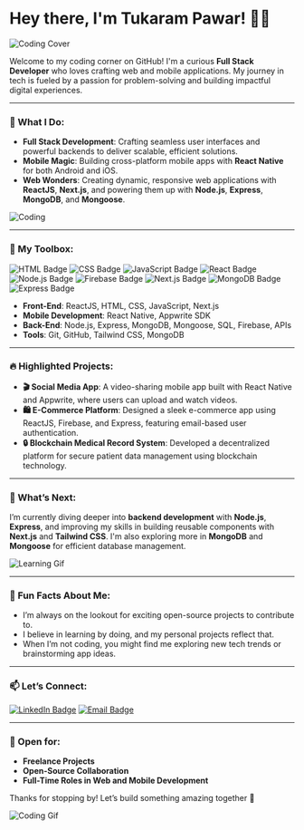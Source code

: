# Hey there, I'm Tukaram Pawar! 👨‍💻

![Coding Cover]("C:\Users\DonKa\Downloads\github-header-image.png")

Welcome to my coding corner on GitHub! I'm a curious **Full Stack Developer** who loves crafting web and mobile applications. My journey in tech is fueled by a passion for problem-solving and building impactful digital experiences.

---

### 🚀 What I Do:

- **Full Stack Development**: Crafting seamless user interfaces and powerful backends to deliver scalable, efficient solutions.
- **Mobile Magic**: Building cross-platform mobile apps with **React Native** for both Android and iOS.
- **Web Wonders**: Creating dynamic, responsive web applications with **ReactJS**, **Next.js**, and powering them up with **Node.js**, **Express**, **MongoDB**, and **Mongoose**.

![Coding](https://media.giphy.com/media/Ll22OhMLAlVDb8UQWe/giphy.gif)

---

### 🔧 My Toolbox:
![HTML Badge](https://img.shields.io/badge/HTML5-E34F26?style=for-the-badge&logo=html5&logoColor=white)
![CSS Badge](https://img.shields.io/badge/CSS3-1572B6?style=for-the-badge&logo=css3&logoColor=white)
![JavaScript Badge](https://img.shields.io/badge/JavaScript-F7DF1E?style=for-the-badge&logo=javascript&logoColor=black)
![React Badge](https://img.shields.io/badge/React-20232A?style=for-the-badge&logo=react&logoColor=61DAFB)
![Node.js Badge](https://img.shields.io/badge/Node.js-43853D?style=for-the-badge&logo=node-dot-js&logoColor=white)
![Firebase Badge](https://img.shields.io/badge/Firebase-ffca28?style=for-the-badge&logo=firebase&logoColor=black)
![Next.js Badge](https://img.shields.io/badge/Next.js-000000?style=for-the-badge&logo=next-dot-js&logoColor=white)
![MongoDB Badge](https://img.shields.io/badge/MongoDB-47A248?style=for-the-badge&logo=mongodb&logoColor=white)
![Express Badge](https://img.shields.io/badge/Express.js-404D59?style=for-the-badge)

- **Front-End**: ReactJS, HTML, CSS, JavaScript, Next.js
- **Mobile Development**: React Native, Appwrite SDK
- **Back-End**: Node.js, Express, MongoDB, Mongoose, SQL, Firebase, APIs
- **Tools**: Git, GitHub, Tailwind CSS, MongoDB

---

### 🔥 Highlighted Projects:
- **🎬 Social Media App**: A video-sharing mobile app built with React Native and Appwrite, where users can upload and watch videos.
- **🛍️ E-Commerce Platform**: Designed a sleek e-commerce app using ReactJS, Firebase, and Express, featuring email-based user authentication.
- **🔒 Blockchain Medical Record System**: Developed a decentralized platform for secure patient data management using blockchain technology.

---

### 🌱 What’s Next:
I’m currently diving deeper into **backend development** with **Node.js**, **Express**, and improving my skills in building reusable components with **Next.js** and **Tailwind CSS**. I'm also exploring more in **MongoDB** and **Mongoose** for efficient database management.

![Learning Gif](https://media.giphy.com/media/3o7aD2saalBwwftBIY/giphy.gif)

---

### 🎯 Fun Facts About Me:
- I’m always on the lookout for exciting open-source projects to contribute to.
- I believe in learning by doing, and my personal projects reflect that.
- When I’m not coding, you might find me exploring new tech trends or brainstorming app ideas.

---

### 📫 Let’s Connect:
[![LinkedIn Badge](https://img.shields.io/badge/LinkedIn-0077B5?style=for-the-badge&logo=linkedin&logoColor=white)](www.linkedin.com/in/tukaram-pawar)
[![Email Badge](https://img.shields.io/badge/Email-D14836?style=for-the-badge&logo=gmail&logoColor=white)](mailto:kpawar0187@gmail.com)

---

### 🤝 Open for:
- **Freelance Projects**
- **Open-Source Collaboration**
- **Full-Time Roles in Web and Mobile Development**

Thanks for stopping by! Let’s build something amazing together 🚀

![Coding Gif](https://media.giphy.com/media/fnBTqgpnn1CBn2ngNT/giphy.gif)
